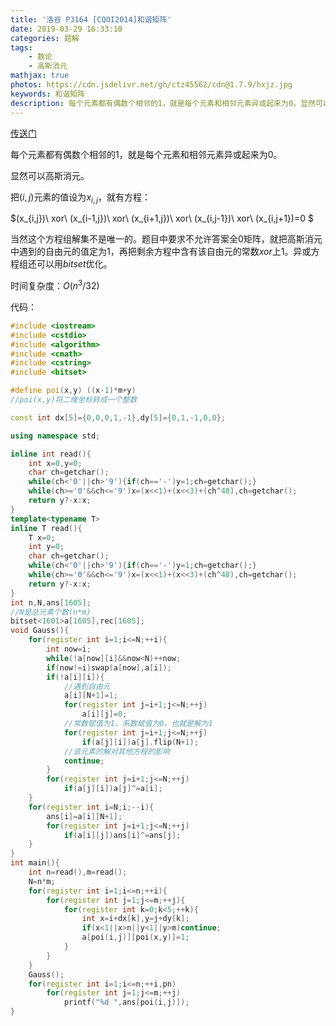```yaml
---
title: '洛谷 P3164 [CQOI2014]和谐矩阵'
date: 2019-03-29 16:33:10
categories: 题解
tags:
	- 数论
	- 高斯消元
mathjax: true
photos: https://cdn.jsdelivr.net/gh/ctz45562/cdn@1.7.9/hxjz.jpg
keywords: 和谐矩阵
description: 每个元素都有偶数个相邻的1，就是每个元素和相邻元素异或起来为0。显然可以高斯消元。
---
```


[传送门](https://www.luogu.org/problemnew/show/P3164)

每个元素都有偶数个相邻的$1$，就是每个元素和相邻元素异或起来为$0$。

显然可以高斯消元。

<!--more-->

把$(i,j)$元素的值设为$x_{i,j}$，就有方程：

$(x_{i,j})\ xor\ (x_{i-1,j})\ xor\ (x_{i+1,j})\ xor\ (x_{i,j-1})\ xor\ (x_{i,j+1})=0 $

当然这个方程组解集不是唯一的。题目中要求不允许答案全$0$矩阵，就把高斯消元中遇到的自由元的值定为$1$，再把剩余方程中含有该自由元的常数$xor$上$1$。异或方程组还可以用$bitset$优化。

时间复杂度：$O(n^3/32)$

代码：

```cpp
#include <iostream>
#include <cstdio>
#include <algorithm>
#include <cmath>
#include <cstring>
#include <bitset>

#define poi(x,y) ((x-1)*m+y)
//poi(x,y)将二维坐标转成一个整数

const int dx[5]={0,0,0,1,-1},dy[5]={0,1,-1,0,0};

using namespace std;

inline int read(){
	int x=0,y=0;
	char ch=getchar();
	while(ch<'0'||ch>'9'){if(ch=='-')y=1;ch=getchar();}
	while(ch>='0'&&ch<='9')x=(x<<1)+(x<<3)+(ch^48),ch=getchar();
	return y?-x:x;
}
template<typename T>
inline T read(){
	T x=0;
	int y=0;
	char ch=getchar();
	while(ch<'0'||ch>'9'){if(ch=='-')y=1;ch=getchar();}
	while(ch>='0'&&ch<='9')x=(x<<1)+(x<<3)+(ch^48),ch=getchar();
	return y?-x:x;
}
int n,N,ans[1605];
//N是总元素个数(n*m)
bitset<1601>a[1605],rec[1605];
void Gauss(){
	for(register int i=1;i<=N;++i){
		int now=i;
		while(!a[now][i]&&now<N)++now;
		if(now!=i)swap(a[now],a[i]);
		if(!a[i][i]){
            //遇到自由元
			a[i][N+1]=1;
            for(register int j=i+1;j<=N;++j)
				a[i][j]=0;
            //常数赋值为1，系数赋值为0，也就是解为1
			for(register int j=i+1;j<=N;++j)
				if(a[j][i])a[j].flip(N+1);
            //该元素的解对其他方程的影响
			continue;
		}
		for(register int j=i+1;j<=N;++j)
			if(a[j][i])a[j]^=a[i];
	}
	for(register int i=N;i;--i){
		ans[i]=a[i][N+1];
		for(register int j=i+1;j<=N;++j)
			if(a[i][j])ans[i]^=ans[j];
	}
}
int main(){
	int n=read(),m=read();
	N=n*m;
	for(register int i=1;i<=n;++i){
		for(register int j=1;j<=m;++j){
			for(register int k=0;k<5;++k){
				int x=i+dx[k],y=j+dy[k];
				if(x<1||x>n||y<1||y>m)continue;
				a[poi(i,j)][poi(x,y)]=1;
			}
		}
	}
	Gauss();
	for(register int i=1;i<=n;++i,pn)
		for(register int j=1;j<=m;++j)
			printf("%d ",ans[poi(i,j)]);
}

```

